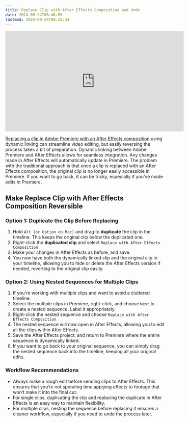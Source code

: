 ```yaml
---
title: Replace Clip with After Effects Composition and Undo
date: 2024-09-24T08:46:55
lastmod: 2024-09-24T09:22:34
---
```


<div class="iframe-16-9-container">
<iframe class="youTubeIframe" width="560" height="315" src="https://www.youtube.com/embed/yWgizCYYohQ?rel=0" title="YouTube video player" frameborder="0" allow="accelerometer; autoplay; clipboard-write; encrypted-media; gyroscope; picture-in-picture; web-share" allowfullscreen></iframe>
</div>

[Replacing a clip in Adobe Premiere with an After Effects composition](https://youtu.be/yWgizCYYohQ) using dynamic linking can streamline video editing, but easily reversing the process takes a bit of preparation. Dynamic linking between Adobe Premiere and After Effects allows for seamless integration. Any changes made in After Effects will automatically update in Premiere. The problem with the traditional approach is that once a clip is replaced with an After Effects composition, the original clip is no longer easily accessible in Premiere. If you want to go back, it can be tricky, especially if you’ve made edits in Premiere.

## Make Replace Clip with After Effects Composition Reversible

### Option 1: Duplicate the Clip Before Replacing

1. Hold `Alt (or Option on Mac)` and drag to **duplicate** the clip in the timeline. This keeps the original clip below the duplicated one.
2. Right-click the **duplicated clip** and select `Replace with After Effects Composition`
3. Make your changes in After Effects as before, and save.
4. You now have both the dynamically linked clip and the original clip in your timeline, allowing you to hide or delete the After Effects version if needed, reverting to the original clip easily.

### Option 2: Using Nested Sequences for Multiple Clips

1. If you're working with multiple clips and want to avoid a cluttered timeline:
2. Select the multiple clips in Premiere, right-click, and choose `Nest` to create a nested sequence. Label it appropriately.
3. Right-click the nested sequence and choose `Replace with After Effects Composition`
4. The nested sequence will now open in After Effects, allowing you to edit all the clips within After Effects.
5. Save the After Effects project, and return to Premiere where the entire sequence is dynamically linked.
6. If you want to go back to your original sequence, you can simply drag the nested sequence back into the timeline, keeping all your original edits.

### Workflow Recommendations

- Always make a rough edit before sending clips to After Effects. This ensures that you’re not spending time applying effects to footage that won’t make it into the final cut.
- For single clips, duplicating the clip and replacing the duplicate in After Effects is an easy way to maintain flexibility.
- For multiple clips, nesting the sequence before replacing it ensures a cleaner workflow, especially if you need to undo the process later.
